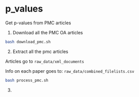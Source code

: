 # p_values
Get p-values from PMC articles

1. Download all the PMC OA articles 

```bash
bash download_pmc.sh
```

2. Extract all the pmc articles 

Articles go to `raw_data/xml_documents` 

Info on each paper goes to: `raw_data/combined_filelists.csv`

```bash
bash process_pmc.sh
```

3. 
